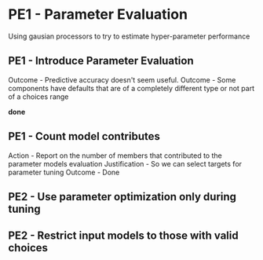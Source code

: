 # PE1 - Parameter Evaluation

Using gausian processors to try to estimate hyper-parameter performance

## PE1 - Introduce Parameter Evaluation

Outcome - Predictive accuracy doesn't seem useful.
Outcome - Some components have defaults that are of a completely different type or not part of a choices range

**done**

## PE1 - Count model contributes

Action - Report on the number of members that contributed to the parameter models evaluation
Justification - So we can select targets for parameter tuning
Outcome - Done

## PE2 - Use parameter optimization only during tuning

## PE2 - Restrict input models to those with valid choices



